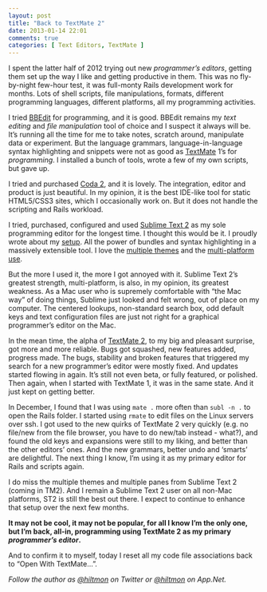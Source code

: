 ```yaml
---
layout: post
title: "Back to TextMate 2"
date: 2013-01-14 22:01
comments: true
categories: [ Text Editors, TextMate ]
---
```


I spent the latter half of 2012 trying out new *programmer’s editors*, getting them set up the way I like and getting productive in them. This was no fly-by-night few-hour test, it was full-monty Rails development work for months. Lots of shell scripts, file manipulations, formats, different programming languages, different platforms, all my programming activities.

I tried [BBEdit](http://click.linksynergy.com/fs-bin/stat?id=V41G*FiMqjc&offerid=146261&type=3&subid=0&tmpid=1826&RD_PARM1=https%253A%252F%252Fitunes.apple.com%252Fus%252Fapp%252Fbbedit%252Fid404009241%253Fmt%253D12%2526uo%253D4%2526partnerId%253D30) for programming, and it is good. BBEdit remains my *text editing* and *file manipulation* tool of choice and I suspect it always will be. It’s running all the time for me to take notes, scratch around, manipulate data or experiment. But the language grammars, language-in-language syntax highlighting and snippets were not as good as [TextMate](http://macromates.com) 1’s for *programming*. I installed a bunch of tools, wrote a few of my own scripts, but gave up.

I tried and purchased [Coda 2](http://click.linksynergy.com/fs-bin/stat?id=V41G*FiMqjc&offerid=146261&type=3&subid=0&tmpid=1826&RD_PARM1=https%253A%252F%252Fitunes.apple.com%252Fus%252Fapp%252Fcoda-2%252Fid499340368%253Fmt%253D12%2526uo%253D4%2526partnerId%253D30), and it is lovely. The integration, editor and product is just beautiful. In my opinion, it is the best IDE-like tool for static HTML5/CSS3 sites, which I occasionally work on. But it does not handle the scripting and Rails workload.

I tried, purchased, configured and used [Sublime Text 2](http://www.sublimetext.com/2) as my sole programming editor for the longest time. I thought this would be it. I proudly wrote about my [setup](http://www.hiltmon.com/blog/2012/08/14/my-sublime-text-2-setup/). All the power of bundles and syntax highlighting in a massively extensible tool. I love the [multiple themes](http://www.hiltmon.com/blog/2012/11/07/multiple-themes-in-sublime-text-2/) and the [multi-platform use](http://www.hiltmon.com/blog/2012/11/26/multi-platform-editing-is-sublime/).

But the more I used it, the more I got annoyed with it. Sublime Text 2’s greatest strength, multi-platform, is also, in my opinion, its greatest weakness. As a Mac user who is supremely comfortable with “the Mac way” of doing things, Sublime just looked and felt wrong, out of place on my computer. The centered lookups, non-standard search box, odd default keys and text configuration files are just not right for a graphical programmer’s editor on the Mac.

In the mean time, the alpha of [TextMate 2](https://github.com/textmate/textmate), to my big and pleasant surprise,  got more and more reliable. Bugs got squashed, new features added, progress made. The bugs, stability and broken features that triggered my search for a new programmer’s editor were mostly fixed. And updates started flowing in again. It’s still not even beta, or fully featured, or polished. Then again, when I started with TextMate 1, it was in the same state. And it just kept on getting better.

In December, I found that I was using `mate .` more often than `subl -n .` to open the Rails folder. I started using `rmate` to edit files on the Linux servers over ssh. I got used to the new quirks of TextMate 2 very quickly (e.g. no file/new from the file browser, you have to do new/tab instead - what?), and found the old keys and expansions were still to my liking, and better than the other editors’ ones. And the new grammars, better undo and ‘smarts’ are delightful. The next thing I know, I’m using it as my primary editor for Rails and scripts again. 

I do miss the multiple themes and multiple panes from Sublime Text 2 (coming in TM2). And I remain a Sublime Text 2 user on all non-Mac platforms, ST2 is still the best out there. I expect to continue to enhance that setup over the next few months.

**It may not be cool, it may not be popular, for all I know I’m the only one, but I’m back, all-in, programming using TextMate 2 as my primary *programmer’s editor*.**

And to confirm it to myself, today I reset all my code file associations back to “Open With TextMate...”.

*Follow the author as [@hiltmon](http://twitter.com/hiltmon) on Twitter or [@hiltmon](http://alpha.app.net/hiltmon) on App.Net.*